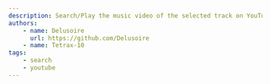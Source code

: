 ```yaml
---
description: Search/Play the music video of the selected track on YouTube. Setting your own API Key allows you to bypass the search and directly open the first result.
authors:
    - name: Delusoire
      url: https://github.com/Delusoire
    - name: Tetrax-10
tags:
    - search
    - youtube
---
```

